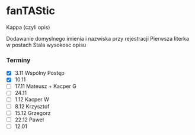 # fanTAStic
Kappa (czyli opis)

Dodawanie domyslnego imienia i nazwiska przy rejestracji
Pierwsza literka w postach
Stala wysokosc opisu

### Terminy
- [X] 3.11 Wspólny Postęp
- [X] 10.11 
- [ ] 17.11 Mateusz + Kacper G
- [ ] 24.11 
- [ ] 1.12 Kacper W
- [ ] 8.12 Krzysztof
- [ ] 15.12 Grzegorz
- [ ] 22.12 Paweł
- [ ] 12.01
